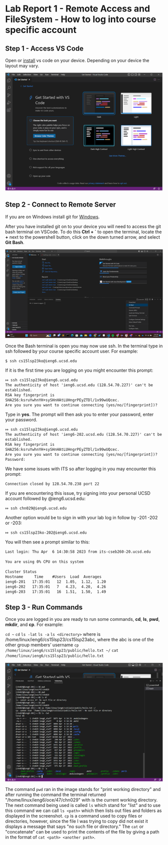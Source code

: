 # Lab Report 1 - Remote Access and FileSystem - How to log into course specific account

## Step 1 - Access VS Code
Open or [install](https://code.visualstudio.com/download) vs code on your device. Depending on your device the layout may vary.

![Screenshot](vscodeOpen.png)

## Step 2 - Connect to Remote Server

If you are on Windows install git for [Windows](https://gitforwindows.org/).

After you have installed git on to your device you will need to access the git bash terminal on VSCode. To do this **Ctrl + `** to open the terminal, locate the **+** next to the powershell button, click on the down turned arrow, and select **Git Bash**.

![Screenshot](vscodeBash.png)

Once the Bash terminal is open you may now use ssh. In the terminal type in ssh followed by your course specific account user. For example:

```
$ ssh cs15lsp23ko@ieng6.ucsd.edu
```
If it is the first time you are logging on you might encounter this prompt:
```
⤇ ssh cs15lsp23ko@ieng6.ucsd.edu
The authenticity of host 'ieng6.ucsd.edu (128.54.70.227)' can't be established.
RSA key fingerprint is SHA256:ksruYwhnYH+sySHnHAtLUHngrPEyZTDl/1x99wUQcec.
Are you sure you want to continue connecting (yes/no/[fingerprint])? 
```
Type in **yes**. The prompt will then ask you to enter your password, enter your password.
```
⤇ ssh cs15lsp23ko@ieng6.ucsd.edu
The authenticity of host 'ieng6-202.ucsd.edu (128.54.70.227)' can't be established.
RSA key fingerprint is SHA256:ksruYwhnYH+sySHnHAtLUHngrPEyZTDl/1x99wUQcec.
Are you sure you want to continue connecting (yes/no/[fingerprint])? 
Password: 
```
We have some issues with ITS so after logging in you may encounter this prompt:
```
Connection closed by 128.54.70.238 port 22
```
If you are encountering this issue, try signing into your personal UCSD account followed by @ieng6.ucsd.edu:
```
⤇ ssh chn029@ieng6.ucsd.edu
```
Another option would be to sign in with your lab log in follow by -201 -202 or -203:
```
⤇ ssh cs15lsp23ko-202@ieng6.ucsd.edu
```
You will then see a prompt similar to this:
```
Last login: Thu Apr  6 14:30:58 2023 from its-cseb260-20.ucsd.edu

You are using 0% CPU on this system

Cluster Status 
Hostname     Time    #Users  Load  Averages  
ieng6-201   17:35:01   12  1.05,  1.12,  1.20
ieng6-202   17:35:01   7   4.23,  4.20,  4.26
ieng6-203   17:35:01   16  1.51,  1.50,  1.49
```
## Step 3 - Run Commands
Once you are logged in you are ready to run some commands, **cd**, **ls**, **pwd**, **mkdir**, and **cp**. For example:

`cd ~`
`cd`
`ls -lat`
`ls -a`
`ls <directory>` where <directory> is /home/linux/ieng6/cs15lsp23/cs15lsp23abc, where the abc is one of the other group members’ username
`cp /home/linux/ieng6/cs15lsp23/public/hello.txt ~/`
`cat /home/linux/ieng6/cs15lsp23/public/hello.txt`

![Screenshot](vscodeCommands.png)

The command `pwd` ran in the image stands for "print working directory" and after running the command the terminal returned "/home/linux/ieng6/oce/47/chn029" with is the current working directory. The next command being used is called `ls` which stand for "list" and to use this command we can call `ls <path>` which then lists out files and folders as displayed in the screenshot. `cp` is a command used to copy files or directories, however, since the file I was trying to copy did not exist it displays a message that says "no such file or directory." The `cat` or "concatenate" can be used to print the contents of the file by giving a path in the format of `cat <path> <another path>`.
